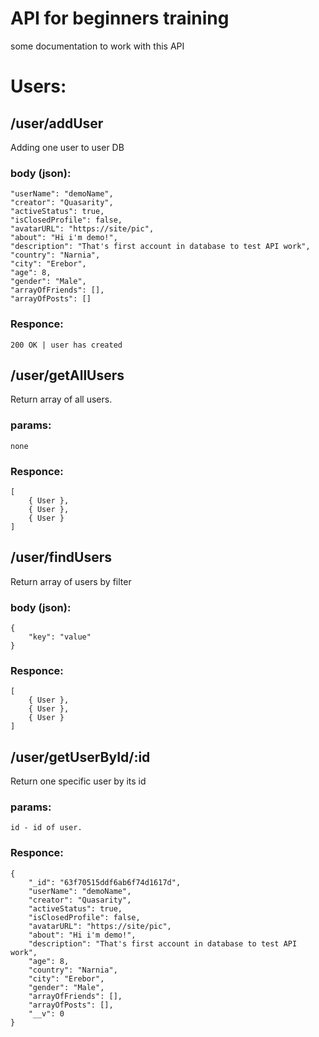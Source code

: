 # API for beginners training

some documentation to work with this API

# Users:

## /user/addUser

Adding one user to user DB

### body (json):
    "userName": "demoName",
	"creator": "Quasarity",
	"activeStatus": true,
	"isClosedProfile": false,
	"avatarURL": "https://site/pic",
	"about": "Hi i'm demo!",
	"description": "That's first account in database to test API work",
	"country": "Narnia",
	"city": "Erebor",
	"age": 8,
	"gender": "Male",
	"arrayOfFriends": [],
	"arrayOfPosts": []
	
### Responce:
    200 OK | user has created
    
    
## /user/getAllUsers

Return array of all users.

### params:
    none
	
### Responce:
    [
        { User },
        { User },
        { User }
    ]
    
## /user/findUsers

Return array of users by filter

### body (json):
    {
        "key": "value"
    }
	
### Responce:
    [
        { User },
        { User },
        { User }
    ]


## /user/getUserById/:id

Return one specific user by its id

### params:
    id - id of user.
	
### Responce:
    {
        "_id": "63f70515ddf6ab6f74d1617d",
	    "userName": "demoName",
	    "creator": "Quasarity",
	    "activeStatus": true,
	    "isClosedProfile": false,
	    "avatarURL": "https://site/pic",
	    "about": "Hi i'm demo!",
	    "description": "That's first account in database to test API work",
	    "age": 8,
	    "country": "Narnia",
	    "city": "Erebor",
	    "gender": "Male",
	    "arrayOfFriends": [],
	    "arrayOfPosts": [],
	    "__v": 0
    }
    
    
